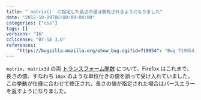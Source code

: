 ```yaml
---
title: "`matrix()` に指定した長さの値は無視されるようになりました"
date: "2012-10-09T06:00:00-04:00"
categories: ["css"]
tags: []
versions: "16"
cclicense: "BY-SA 3.0"
references:
    "https://bugzilla.mozilla.org/show_bug.cgi?id=719054": "Bug 719054 – matrix() and matrix3d() with length units should be parse errors"
---
```

`matrix`、`matrix3d` の両 [トランスフォーム関数](https://developer.mozilla.org/ja/docs/Web/CSS/transform-function) について、Firefox はこれまで、長さの値、すなわち `10px` のような単位付きの値を誤って受け入れていました。この挙動が仕様に合わせて修正され、長さの値が指定された場合はパースエラーを返すようになりました。

